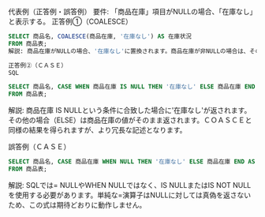 代表例（正答例・誤答例）
要件: 「商品在庫」項目がNULLの場合、「在庫なし」と表示する。
正答例①（COALESCE）
```sql
SELECT 商品名, COALESCE(商品在庫, '在庫なし') AS 在庫状況
FROM 商品表;
解説: 商品在庫がNULLの場合、'在庫なし'に置換されます。商品在庫が非NULLの場合は、その値がそのまま返されます。この要件に最も適した簡潔な記述です。
```
```sql
正答例②（ＣＡＳＥ）
SQL

SELECT 商品名, CASE WHEN 商品在庫 IS NULL THEN '在庫なし' ELSE 商品在庫 END AS 在庫状況
FROM 商品表;
```
解説: 商品在庫 IS NULLという条件に合致した場合に'在庫なし'が返されます。その他の場合（ELSE）は商品在庫の値がそのまま返されます。ＣＯＡＳＣＥと同様の結果を得られますが、より冗長な記述となります。

誤答例（ＣＡＳＥ）
```sql
SELECT 商品名, CASE 商品在庫 WHEN NULL THEN '在庫なし' ELSE 商品在庫 END AS 在庫状況
FROM 商品表;
```
解説: SQLでは= NULLやWHEN NULLではなく、IS NULLまたはIS NOT NULLを使用する必要があります。単純な=演算子はNULLに対しては真偽を返さないため、この式は期待どおりに動作しません。